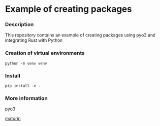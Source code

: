 # Example of creating packages

### Description

This repository contains an example of creating packages using pyo3 and integrating Rust with Python

### Creation of virtual environments

`python -m venv venv`

### Install

`pip install -e .`

### More information

[pyo3](https://pyo3.rs/v0.22.4/getting-started)

[maturin](https://www.maturin.rs/installation)

